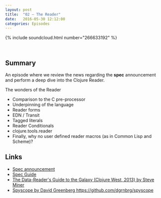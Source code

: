 ```yaml
---
layout: post
title:  "02 – The Reader"
date:   2016-05-30 12:12:00
categories: Episodes
---
```


{% include soundcloud.html number="266633192" %}

<br>

## Summary
An episode where we review the news regarding the **spec** announcement and perform a deep dive into the Clojure Reader.

The wonders of the Reader
- Comparison to the C pre-processor
- Underpinning of the language
- Reader forms
- EDN / Transit
- Tagged literals
- Reader Conditionals
- clojure.tools.reader
- Finally, why no user defined reader macros (as in Common Lisp and Scheme)?

## Links

- <a href="http://blog.cognitect.com/blog/2016/5/23/introducing-clojurespec" 
        target="_blank">Spec announcement</a>
- <a href="http://clojure.org/guides/spec" target="_blank">Spec Guide</a>
- <a href="https://www.infoq.com/presentations/Clojure-Data-Reader" 
        target="_blank">The Data-Reader's Guide to the Galaxy (Clojure West, 2013) by Steve Miner</a>
- <a href="https://github.com/dgrnbrg/spyscope" 
        target="_blank">Spyscope by David Greenberg https://github.com/dgrnbrg/spyscope</a>

